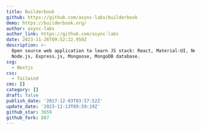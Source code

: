 ```yaml
---
title: Builderbook
github: https://github.com/async-labs/builderbook
demo: https://builderbook.org/
author: async-labs
author_link: https://github.com/async-labs
date: 2023-11-26T09:52:22.950Z
description: >-
  Open source web application to learn JS stack: React, Material-UI, Next.js,
  Node.js, Express.js, Mongoose, MongoDB database.
ssg:
  - Nextjs
css:
  - Tailwind
cms: []
category: []
draft: false
publish_date: '2017-12-03T03:57:52Z'
update_date: '2023-11-13T09:59:19Z'
github_star: 3659
github_fork: 887
---
```

